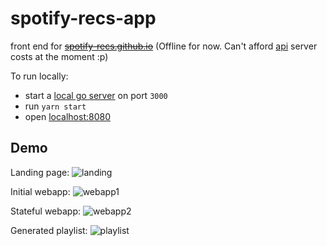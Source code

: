 # spotify-recs-app

front end for ~~[spotify-recs.github.io](https://spotify-recs.github.io)~~ (Offline for now. Can't afford [api](https://github.com/spotify-recs/api) server costs at the moment :p)

To run locally:

* start a [local go server](https://github.com/spotify-recs/api) on port `3000`
* run `yarn start`
* open [localhost:8080](http://localhost:8080)

## Demo

Landing page:
![landing](https://raw.githubusercontent.com/spotify-recs/spotify-recs.github.io/master/demo/landing.png)

Initial webapp:
![webapp1](https://raw.githubusercontent.com/spotify-recs/spotify-recs.github.io/master/demo/webapp1.png)

Stateful webapp:
![webapp2](https://raw.githubusercontent.com/spotify-recs/spotify-recs.github.io/master/demo/webapp2.png)

Generated playlist:
![playlist](https://raw.githubusercontent.com/spotify-recs/spotify-recs.github.io/master/demo/playlist.png)